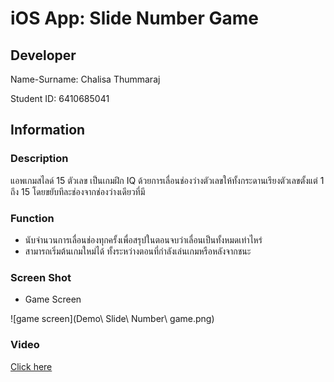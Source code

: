 # iOS App: Slide Number Game

## Developer

Name-Surname: Chalisa Thummaraj

Student ID: 6410685041

## Information

### Description

แอพเกมสไลด์ 15 ตัวเลข เป็นเกมฝึก IQ ด้วยการเลื่อนช่องว่างตัวเลขให้ทั้งกระดานเรียงตัวเลขตั้งแต่ 1 ถึง 15 โดยขยับทีละช่องจากช่องว่างเดียวที่มี

### Function

- นับจำนวนการเลื่อนช่องทุกครั้งเพื่อสรุปในตอนจบว่าเลื่อนเป็นทั้งหมดเท่าไหร่
- สามารถเริ่มต้นเกมใหม่ได้ ทั้งระหว่างตอนที่กำลังเล่นเกมหรือหลังจากชนะ

### Screen Shot

- Game Screen
  
![game screen](Demo\ Slide\ Number\ game.png)

### Video

[Click here]()
